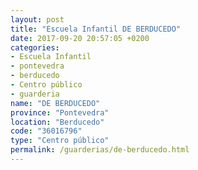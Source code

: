 ```yaml
---
layout: post
title: "Escuela Infantil DE BERDUCEDO"
date: 2017-09-20 20:57:05 +0200
categories:
- Escuela Infantil
- pontevedra
- berducedo
- Centro público
- guarderia
name: "DE BERDUCEDO"
province: "Pontevedra"
location: "Berducedo"
code: "36016796"
type: "Centro público"
permalink: /guarderias/de-berducedo.html
---
```


